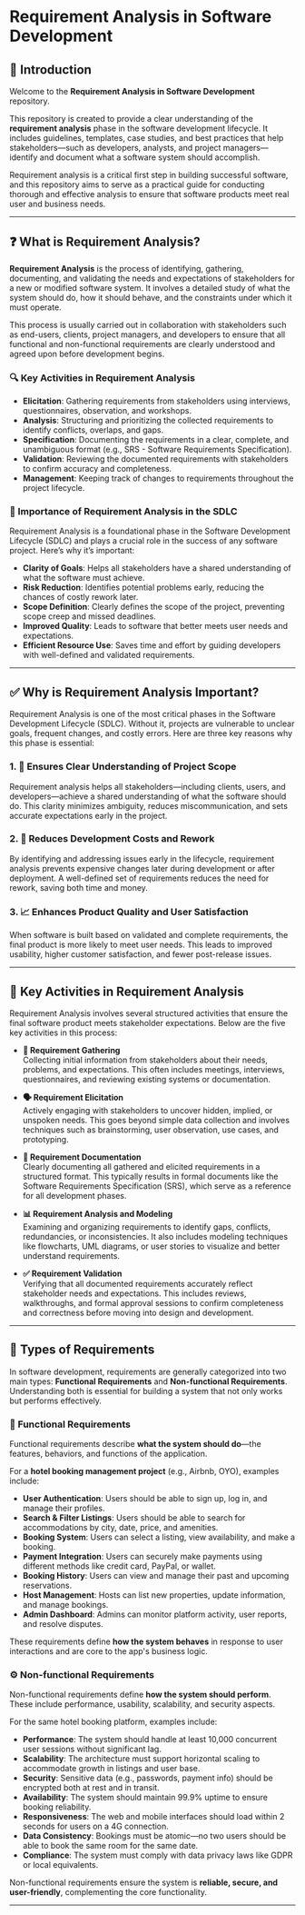 # Requirement Analysis in Software Development

## 📌 Introduction

Welcome to the **Requirement Analysis in Software Development** repository.

This repository is created to provide a clear understanding of the **requirement analysis** phase in the software development lifecycle. It includes guidelines, templates, case studies, and best practices that help stakeholders—such as developers, analysts, and project managers—identify and document what a software system should accomplish.

Requirement analysis is a critical first step in building successful software, and this repository aims to serve as a practical guide for conducting thorough and effective analysis to ensure that software products meet real user and business needs.

---

## ❓ What is Requirement Analysis?

**Requirement Analysis** is the process of identifying, gathering, documenting, and validating the needs and expectations of stakeholders for a new or modified software system. It involves a detailed study of what the system should do, how it should behave, and the constraints under which it must operate.

This process is usually carried out in collaboration with stakeholders such as end-users, clients, project managers, and developers to ensure that all functional and non-functional requirements are clearly understood and agreed upon before development begins.

### 🔍 Key Activities in Requirement Analysis

- **Elicitation**: Gathering requirements from stakeholders using interviews, questionnaires, observation, and workshops.
- **Analysis**: Structuring and prioritizing the collected requirements to identify conflicts, overlaps, and gaps.
- **Specification**: Documenting the requirements in a clear, complete, and unambiguous format (e.g., SRS - Software Requirements Specification).
- **Validation**: Reviewing the documented requirements with stakeholders to confirm accuracy and completeness.
- **Management**: Keeping track of changes to requirements throughout the project lifecycle.

### 🚀 Importance of Requirement Analysis in the SDLC

Requirement Analysis is a foundational phase in the Software Development Lifecycle (SDLC) and plays a crucial role in the success of any software project. Here’s why it’s important:

- **Clarity of Goals**: Helps all stakeholders have a shared understanding of what the software must achieve.
- **Risk Reduction**: Identifies potential problems early, reducing the chances of costly rework later.
- **Scope Definition**: Clearly defines the scope of the project, preventing scope creep and missed deadlines.
- **Improved Quality**: Leads to software that better meets user needs and expectations.
- **Efficient Resource Use**: Saves time and effort by guiding developers with well-defined and validated requirements.

---

## ✅ Why is Requirement Analysis Important?

Requirement Analysis is one of the most critical phases in the Software Development Lifecycle (SDLC). Without it, projects are vulnerable to unclear goals, frequent changes, and costly errors. Here are three key reasons why this phase is essential:

### 1. 🔎 Ensures Clear Understanding of Project Scope

Requirement analysis helps all stakeholders—including clients, users, and developers—achieve a shared understanding of what the software should do. This clarity minimizes ambiguity, reduces miscommunication, and sets accurate expectations early in the project.

### 2. 💸 Reduces Development Costs and Rework

By identifying and addressing issues early in the lifecycle, requirement analysis prevents expensive changes later during development or after deployment. A well-defined set of requirements reduces the need for rework, saving both time and money.

### 3. 📈 Enhances Product Quality and User Satisfaction

When software is built based on validated and complete requirements, the final product is more likely to meet user needs. This leads to improved usability, higher customer satisfaction, and fewer post-release issues.

---

## 🧩 Key Activities in Requirement Analysis

Requirement Analysis involves several structured activities that ensure the final software product meets stakeholder expectations. Below are the five key activities in this process:

- **📝 Requirement Gathering**  
  Collecting initial information from stakeholders about their needs, problems, and expectations. This often includes meetings, interviews, questionnaires, and reviewing existing systems or documentation.

- **🗣️ Requirement Elicitation**  
  Actively engaging with stakeholders to uncover hidden, implied, or unspoken needs. This goes beyond simple data collection and involves techniques such as brainstorming, user observation, use cases, and prototyping.

- **📄 Requirement Documentation**  
  Clearly documenting all gathered and elicited requirements in a structured format. This typically results in formal documents like the Software Requirements Specification (SRS), which serve as a reference for all development phases.

- **📊 Requirement Analysis and Modeling**  
  Examining and organizing requirements to identify gaps, conflicts, redundancies, or inconsistencies. It also includes modeling techniques like flowcharts, UML diagrams, or user stories to visualize and better understand requirements.

- **✅ Requirement Validation**  
  Verifying that all documented requirements accurately reflect stakeholder needs and expectations. This includes reviews, walkthroughs, and formal approval sessions to confirm completeness and correctness before moving into design and development.

---

## 🧱 Types of Requirements

In software development, requirements are generally categorized into two main types: **Functional Requirements** and **Non-functional Requirements**. Understanding both is essential for building a system that not only works but performs effectively.

### 🔧 Functional Requirements

Functional requirements describe **what the system should do**—the features, behaviors, and functions of the application.

For a **hotel booking management project** (e.g., Airbnb, OYO), examples include:

- **User Authentication**: Users should be able to sign up, log in, and manage their profiles.
- **Search & Filter Listings**: Users should be able to search for accommodations by city, date, price, and amenities.
- **Booking System**: Users can select a listing, view availability, and make a booking.
- **Payment Integration**: Users can securely make payments using different methods like credit card, PayPal, or wallet.
- **Booking History**: Users can view and manage their past and upcoming reservations.
- **Host Management**: Hosts can list new properties, update information, and manage bookings.
- **Admin Dashboard**: Admins can monitor platform activity, user reports, and resolve disputes.

These requirements define **how the system behaves** in response to user interactions and are core to the app's business logic.

### ⚙️ Non-functional Requirements

Non-functional requirements define **how the system should perform**. These include performance, usability, scalability, and security aspects.

For the same hotel booking platform, examples include:

- **Performance**: The system should handle at least 10,000 concurrent user sessions without significant lag.
- **Scalability**: The architecture must support horizontal scaling to accommodate growth in listings and user base.
- **Security**: Sensitive data (e.g., passwords, payment info) should be encrypted both at rest and in transit.
- **Availability**: The system should maintain 99.9% uptime to ensure booking reliability.
- **Responsiveness**: The web and mobile interfaces should load within 2 seconds for users on a 4G connection.
- **Data Consistency**: Bookings must be atomic—no two users should be able to book the same room for the same date.
- **Compliance**: The system must comply with data privacy laws like GDPR or local equivalents.

Non-functional requirements ensure the system is **reliable, secure, and user-friendly**, complementing the core functionality.

---
